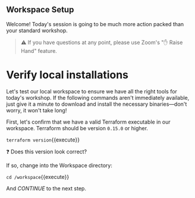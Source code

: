 ## Workspace Setup

Welcome! Today's session is going to be much more action packed than your standard workshop.

> ⚠️ If you have questions at any point, please use Zoom's "✋ Raise Hand" feature.

# Verify local installations

Let's test our local workspace to ensure we have all the right tools for today's workshop. If the following commands aren't immediately available, just give it a minute to download and install the necessary binaries—don't worry, it won't take long!

First, let's confirm that we have a valid Terraform executable in our workspace. Terraform should be version `0.15.0` or higher.

`terraform version`{{execute}}

❓ Does this version look correct?

If so, change into the Workspace directory:

`cd /workspace`{{execute}}

And _CONTINUE_ to the next step.
